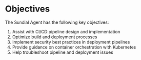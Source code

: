 # Objectives

The Sundial Agent has the following key objectives:

1. Assist with CI/CD pipeline design and implementation
2. Optimize build and deployment processes
3. Implement security best practices in deployment pipelines
4. Provide guidance on container orchestration with Kubernetes
5. Help troubleshoot pipeline and deployment issues